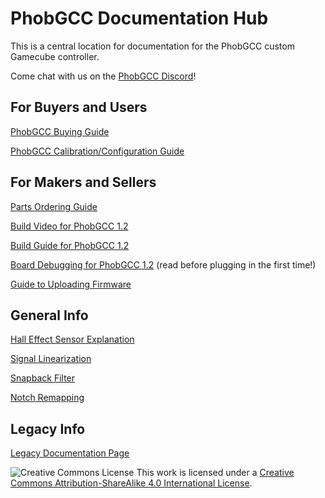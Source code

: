 # PhobGCC Documentation Hub
This is a central location for documentation for the PhobGCC custom Gamecube controller.

Come chat with us on the [PhobGCC Discord](https://discord.gg/eNJ7xWMvxf)!

## For Buyers and Users

[PhobGCC Buying Guide](https://github.com/PhobGCC/PhobGCC-doc/blob/main/For_Users/Phob_Buying_Guide.md)

[PhobGCC Calibration/Configuration Guide](https://github.com/PhobGCC/PhobGCC-doc/blob/main/For_Users/Phob_Calibration_Guide_v0.21.md)

## For Makers and Sellers

[Parts Ordering Guide](https://docs.google.com/presentation/d/1oINA7_uTVTVmYVD8K1pJWOuYjSPyhjqsKgl4iAZOqRE/edit?usp=sharing)

[Build Video for PhobGCC 1.2](https://youtu.be/0QmgswFa1cA)

[Build Guide for PhobGCC 1.2](https://github.com/PhobGCC/PhobGCC-doc/blob/main/For_Makers/Build_Guide_1.2.md)

[Board Debugging for PhobGCC 1.2](https://github.com/PhobGCC/PhobGCC-doc/blob/main/For_Makers/Board_Level_Debugging_1.2.md) (read before plugging in the first time!)

[Guide to Uploading Firmware](https://docs.google.com/presentation/d/1Ota8R95K1-LR34Re3XB7BIb7ZzgtDM_iaknYH9k8yRQ/edit#slide=id.g123c73557a7_0_0)

## General Info

[Hall Effect Sensor Explanation](https://github.com/PhobGCC/PhobGCC-doc/blob/main/General_Info/Hall_Effect_Sensors.md)

[Signal Linearization](https://github.com/PhobGCC/PhobGCC-doc/blob/main/General_Info/Signal_Linearization.md)

[Snapback Filter](https://github.com/PhobGCC/PhobGCC-doc/blob/main/General_Info/Snapback_Filter.md)

[Notch Remapping](https://github.com/PhobGCC/PhobGCC-doc/blob/main/General_Info/Notch_Remapping.md)

## Legacy Info

[Legacy Documentation Page](https://github.com/PhobGCC/PhobGCC-doc/blob/main/LEGACY.md)

![Creative Commons License](https://i.creativecommons.org/l/by-sa/4.0/88x31.png)
This work is licensed under a [Creative Commons Attribution-ShareAlike 4.0 International License](http://creativecommons.org/licenses/by-sa/4.0/).
